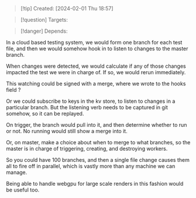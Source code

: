 
>[!tip] Created: [2024-02-01 Thu 18:57]

>[!question] Targets: 

>[!danger] Depends: 

In a cloud based testing system, we would form one branch for each test file, and then we would somehow hook in to listen to changes to the master branch.

When changes were detected, we would calculate if any of those changes impacted the test we were in charge of.  If so, we would rerun immediately.

This watching could be signed with a merge, where we wrote to the hooks field ?

Or we could subscribe to keys in the kv store, to listen to changes in a particular branch.  But the listening verb needs to be captured in git somehow, so it can be replayed.

On trigger, the branch would pull into it, and then determine whether to run or not.
No running would still show a merge into it.

Or, on master, make a choice about when to merge to what branches, so the master is in charge of triggering, creating, and destroying workers.

So you could have 100 branches, and then a single file change causes them all to fire off in parallel, which is vastly more than any machine we can manage.

Being able to handle webgpu for large scale renders in this fashion would be useful too.